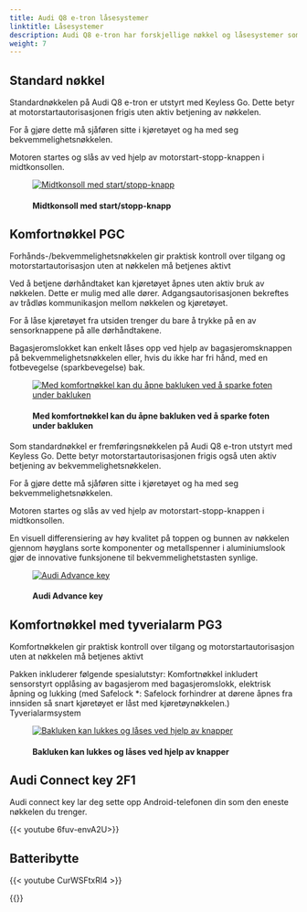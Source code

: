 ```yaml
---
title: Audi Q8 e-tron låsesystemer
linktitle: Låsesystemer
description: Audi Q8 e-tron har forskjellige nøkkel og låsesystemer som standard eller tileggsutstyr.
weight: 7
---
```

<!-- markdownlint-disable MD033 -->
## Standard nøkkel

Standardnøkkelen på Audi Q8 e-tron er utstyrt med Keyless Go. Dette betyr at motorstartautorisasjonen frigis uten aktiv betjening av nøkkelen.

For å gjøre dette må sjåføren sitte i kjøretøyet og ha med seg bekvemmelighetsnøkkelen.

Motoren startes og slås av ved hjelp av motorstart-stopp-knappen i midtkonsollen.

<figure>
    <a href="https://media.electrichasgoneaudi.net/multimedia/models/e-tron/technology/lockingsystems/startbutton.jpg">
        <img src="https://media.electrichasgoneaudi.net/multimedia/models/e-tron/technology/lockingsystems/startbutton.jpg"
        class="img-fluid" alt="Midtkonsoll med start/stopp-knapp" title="Midtkonsoll med start/stopp-knapp">
    </a>
    <figcaption><h4>Midtkonsoll med start/stopp-knapp</h4></figcaption>
</figure>

## Komfortnøkkel PGC

Forhånds-/bekvemmelighetsnøkkelen gir praktisk kontroll over tilgang og motorstartautorisasjon uten at nøkkelen må betjenes aktivt

Ved å betjene dørhåndtaket kan kjøretøyet åpnes uten aktiv bruk av nøkkelen. Dette er mulig med alle dører. Adgangsautorisasjonen bekreftes av trådløs kommunikasjon mellom nøkkelen og kjøretøyet.

For å låse kjøretøyet fra utsiden trenger du bare å trykke på en av sensorknappene på alle dørhåndtakene.

Bagasjeromslokket kan enkelt låses opp ved hjelp av bagasjeromsknappen på bekvemmelighetsnøkkelen eller, hvis du ikke har fri hånd, med en fotbevegelse (sparkbevegelse) bak.

<figure>
    <a href="https://media.electrichasgoneaudi.net/multimedia/models/e-tron/technology/lockingsystems/kicksensor.jpg">
        <img src="https://media.electrichasgoneaudi.net/multimedia/models/e-tron/technology/lockingsystems/kicksensors.jpg"
        class="img-fluid" alt="Med komfortnøkkel kan du åpne bakluken ved å sparke foten under bakluken" title="Med komfortnøkkel kan du åpne bakluken ved å sparke foten under bakluken">
    </a>
    <figcaption><h4>Med komfortnøkkel kan du åpne bakluken ved å sparke foten under bakluken</h4></figcaption>
</figure>

Som standardnøkkel er fremføringsnøkkelen på Audi Q8 e-tron utstyrt med Keyless Go. Dette betyr
motorstartautorisasjonen frigis også uten aktiv betjening av bekvemmelighetsnøkkelen.

For å gjøre dette må sjåføren sitte i kjøretøyet og ha med seg bekvemmelighetsnøkkelen.

Motoren startes og slås av ved hjelp av motorstart-stopp-knappen i midtkonsollen.

En visuell differensiering av høy kvalitet på toppen og bunnen av nøkkelen gjennom høyglans sorte komponenter og metallspenner i aluminiumslook gjør de innovative funksjonene til bekvemmelighetstasten synlige.

<figure>
    <a href="https://media.electrichasgoneaudi.net/multimedia/models/e-tron/technology/lockingsystems/advancekey.jpg">
        <img src="https://media.electrichasgoneaudi.net/multimedia/models/e-tron/technology/lockingsystems/advancekeys.jpg"
        class="img-fluid" alt="Audi Advance key" title="Audi Advance key">
    </a>
    <figcaption><h4>Audi Advance key</h4></figcaption>
</figure>

## Komfortnøkkel med tyverialarm PG3

Komfortnøkkelen gir praktisk kontroll over tilgang og motorstartautorisasjon uten at nøkkelen må betjenes aktivt

Pakken inkluderer følgende spesialutstyr:
Komfortnøkkel inkludert sensorstyrt opplåsing av bagasjerom med bagasjeromslokk, elektrisk åpning og lukking (med Safelock *: Safelock forhindrer at dørene åpnes fra innsiden så snart kjøretøyet er låst med kjøretøynøkkelen.)
Tyverialarmsystem

<figure>
    <a href="https://media.electrichasgoneaudi.net/multimedia/models/e-tron-gt/technology/lockingsystems/tailgate_buttons.jpg">
        <img src="https://media.electrichasgoneaudi.net/multimedia/models/e-tron-gt/technology/lockingsystems/tailgate_buttonss.jpg"
        class="img-fluid" alt="Bakluken kan lukkes og låses ved hjelp av knapper" title="Bakluken kan lukkes og låses ved hjelp av knapper">
    </a>
    <figcaption><h4>Bakluken kan lukkes og låses ved hjelp av knapper</h4></figcaption>
</figure>

## Audi Connect key 2F1

Audi connect key lar deg sette opp Android-telefonen din som den eneste nøkkelen du trenger.

{{< youtube 6fuv-envA2U>}}

## Batteribytte

{{< youtube CurWSFtxRl4 >}}

{{<children description="true" />}}
